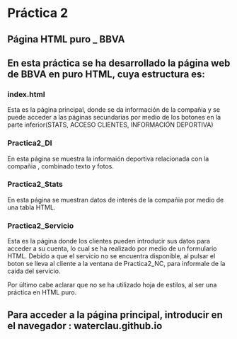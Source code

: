 # Práctica 2

## Página HTML puro _ BBVA

## En esta práctica se ha desarrollado la página web de BBVA en puro HTML, cuya estructura es:

### index.html

Esta es la página principal, donde se da información de la compañia y se puede acceder a las páginas secundarias por medio de los botones en la parte inferior(STATS, ACCESO CLIENTES, INFORMACIÓN DEPORTIVA)


### Practica2_DI

En esta página se muestra la informaión deportiva relacionada con la compañia , combinado texto y fotos.

### Practica2_Stats

En esta página se muestran datos de interés de la compañia por medio de una tabla HTML.

### Practica2_Servicio

Esta es la página donde los clientes pueden introducir sus datos para acceder a su cuenta, lo cual se ha realizado por medio de un formulario HTML.
Debido a que el servicio no se encuentra disponible, al pulsar el boton se lleva al cliente a la ventana de Practica2_NC, para informale de la caida del servicio.

Por último cabe aclarar que no se ha utilizado hoja de estilos, al ser una práctica en HTML puro.

## Para acceder a la página principal, introducir en el navegador : waterclau.github.io

